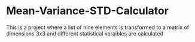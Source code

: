 # Mean-Variance-STD-Calculator
This is a project where a list of nine elements is transformed to a matrix of dimensions 3x3 and different statistical varaibles are calculated
